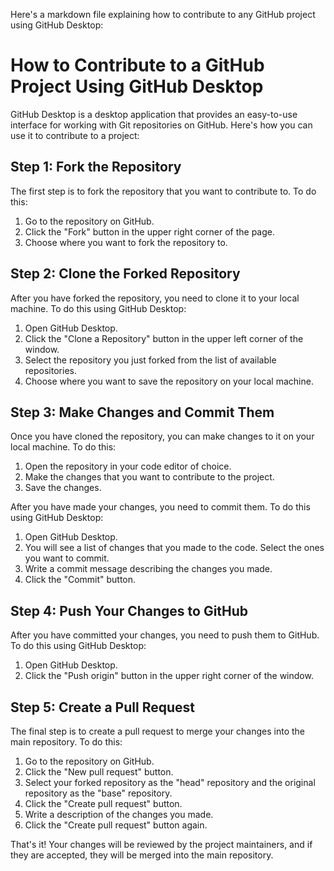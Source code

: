 Here's a markdown file explaining how to contribute to any GitHub project using GitHub Desktop:

# How to Contribute to a GitHub Project Using GitHub Desktop

GitHub Desktop is a desktop application that provides an easy-to-use interface for working with Git repositories on GitHub. Here's how you can use it to contribute to a project:

## Step 1: Fork the Repository

The first step is to fork the repository that you want to contribute to. To do this:

1. Go to the repository on GitHub.
2. Click the "Fork" button in the upper right corner of the page.
3. Choose where you want to fork the repository to.

## Step 2: Clone the Forked Repository

After you have forked the repository, you need to clone it to your local machine. To do this using GitHub Desktop:

1. Open GitHub Desktop.
2. Click the "Clone a Repository" button in the upper left corner of the window.
3. Select the repository you just forked from the list of available repositories.
4. Choose where you want to save the repository on your local machine.

## Step 3: Make Changes and Commit Them

Once you have cloned the repository, you can make changes to it on your local machine. To do this:

1. Open the repository in your code editor of choice.
2. Make the changes that you want to contribute to the project.
3. Save the changes.

After you have made your changes, you need to commit them. To do this using GitHub Desktop:

1. Open GitHub Desktop.
2. You will see a list of changes that you made to the code. Select the ones you want to commit.
3. Write a commit message describing the changes you made.
4. Click the "Commit" button.

## Step 4: Push Your Changes to GitHub

After you have committed your changes, you need to push them to GitHub. To do this using GitHub Desktop:

1. Open GitHub Desktop.
2. Click the "Push origin" button in the upper right corner of the window.

## Step 5: Create a Pull Request

The final step is to create a pull request to merge your changes into the main repository. To do this:

1. Go to the repository on GitHub.
2. Click the "New pull request" button.
3. Select your forked repository as the "head" repository and the original repository as the "base" repository.
4. Click the "Create pull request" button.
5. Write a description of the changes you made.
6. Click the "Create pull request" button again.

That's it! Your changes will be reviewed by the project maintainers, and if they are accepted, they will be merged into the main repository.